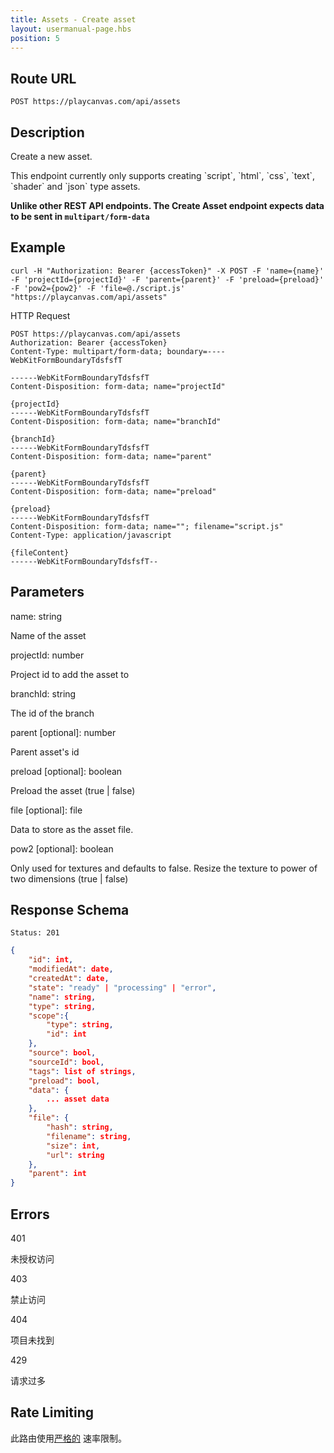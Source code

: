 ```yaml
---
title: Assets - Create asset
layout: usermanual-page.hbs
position: 5
---
```


## Route URL

```none
POST https://playcanvas.com/api/assets
```

## Description

Create a new asset.

<div class="alert alert-info">
    This endpoint currently only supports creating `script`, `html`, `css`, `text`, `shader` and `json` type assets.
</div>

**Unlike other REST API endpoints. The Create Asset endpoint expects data to be sent in `multipart/form-data`**

## Example

```none
curl -H "Authorization: Bearer {accessToken}" -X POST -F 'name={name}' -F 'projectId={projectId}' -F 'parent={parent}' -F 'preload={preload}' -F 'pow2={pow2}' -F 'file=@./script.js' "https://playcanvas.com/api/assets"
```

HTTP Request

```text
POST https://playcanvas.com/api/assets
Authorization: Bearer {accessToken}
Content-Type: multipart/form-data; boundary=----WebKitFormBoundaryTdsfsfT

------WebKitFormBoundaryTdsfsfT
Content-Disposition: form-data; name="projectId"

{projectId}
------WebKitFormBoundaryTdsfsfT
Content-Disposition: form-data; name="branchId"

{branchId}
------WebKitFormBoundaryTdsfsfT
Content-Disposition: form-data; name="parent"

{parent}
------WebKitFormBoundaryTdsfsfT
Content-Disposition: form-data; name="preload"

{preload}
------WebKitFormBoundaryTdsfsfT
Content-Disposition: form-data; name=""; filename="script.js"
Content-Type: application/javascript

{fileContent}
------WebKitFormBoundaryTdsfsfT--
```
## Parameters

<div class="params">
<div class="parameter"><span class="param">name: string</span><p>Name of the asset</p></div>
<div class="parameter"><span class="param">projectId: number</span><p>Project id to add the asset to</p></div>
<div class="parameter"><span class="param">branchId: string</span><p>The id of the branch</p></div>
<div class="parameter"><span class="param">parent [optional]: number</span><p>Parent asset's id</p></div>
<div class="parameter"><span class="param">preload [optional]: boolean</span><p>Preload the asset (true | false)</p></div>
<div class="parameter"><span class="param">file [optional]: file</span><p>Data to store as the asset file.</p></div>
<div class="parameter"><span class="param">pow2 [optional]: boolean</span><p>Only used for textures and defaults to false. Resize the texture to power of two dimensions (true | false)</p></div>
</div>

## Response Schema

```none
Status: 201
```

```json
{
    "id": int,
    "modifiedAt": date,
    "createdAt": date,
    "state": "ready" | "processing" | "error",
    "name": string,
    "type": string,
    "scope":{
        "type": string,
        "id": int
    },
    "source": bool,
    "sourceId": bool,
    "tags": list of strings,
    "preload": bool,
    "data": {
        ... asset data
    },
    "file": {
        "hash": string,
        "filename": string,
        "size": int,
        "url": string
    },
    "parent": int
}
```

## Errors

<div class="params">
<div class="parameter"><span class="param">401</span><p>未授权访问</p></div>
<div class="parameter"><span class="param">403</span><p>禁止访问</p></div>
<div class="parameter"><span class="param">404</span><p>项目未找到</p></div>
<div class="parameter"><span class="param">429</span><p>请求过多</p></div>
</div>

## Rate Limiting

此路由使用[严格的][1] 速率限制。

[1]: /user-manual/api#rate-limiting
